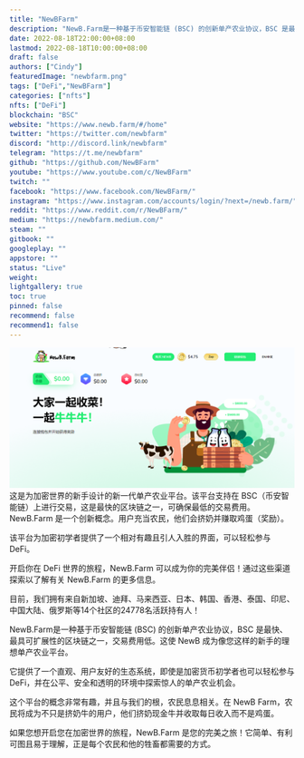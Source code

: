 ```yaml
---
title: "NewBFarm"
description: "NewB.Farm是一种基于币安智能链 (BSC) 的创新单产农业协议，BSC 是最快、最具可扩展性的区块链之一，交易费用低。这使 NewB 成为像您这样的新手的理想单产农业平台。"
date: 2022-08-18T22:00:00+08:00
lastmod: 2022-08-18T10:00:00+08:00
draft: false
authors: ["Cindy"]
featuredImage: "newbfarm.png"
tags: ["DeFi","NewBFarm"]
categories: ["nfts"]
nfts: ["DeFi"]
blockchain: "BSC"
website: "https://www.newb.farm/#/home"
twitter: "https://twitter.com/newbfarm"
discord: "http://discord.link/newbfarm"
telegram: "https://t.me/newbfarm"
github: "https://github.com/NewBFarm"
youtube: "https://www.youtube.com/c/NewBFarm"
twitch: ""
facebook: "https://www.facebook.com/NewBFarm/"
instagram: "https://www.instagram.com/accounts/login/?next=/newb.farm/"
reddit: "https://www.reddit.com/r/NewBFarm/"
medium: "https://newbfarm.medium.com/"
steam: ""
gitbook: ""
googleplay: ""
appstore: ""
status: "Live"
weight: 
lightgallery: true
toc: true
pinned: false
recommend: false
recommend1: false
---
```

![image-20220819150713078](image-20220819150713078.png)这是为加密世界的新手设计的新一代单产农业平台。该平台支持在 BSC（币安智能链）上进行交易，这是最快的区块链之一，可确保最低的交易费用。NewB.Farm 是一个创新概念。用户充当农民，他们会挤奶并赚取鸡蛋（奖励）。

该平台为加密初学者提供了一个相对有趣且引人入胜的界面，可以轻松参与 DeFi。

开启你在 DeFi 世界的旅程，NewB.Farm 可以成为你的完美伴侣！通过这些渠道探索以了解有关 NewB.Farm 的更多信息。

目前，我们拥有来自新加坡、迪拜、马来西亚、日本、韩国、香港、泰国、印尼、中国大陆、俄罗斯等14个社区的24778名活跃持有人！

NewB.Farm是一种基于币安智能链 (BSC) 的创新单产农业协议，BSC 是最快、最具可扩展性的区块链之一，交易费用低。这使 NewB 成为像您这样的新手的理想单产农业平台。

它提供了一个直观、用户友好的生态系统，即使是加密货币初学者也可以轻松参与 DeFi，并在公平、安全和透明的环境中探索惊人的单产农业机会。

这个平台的概念非常有趣，并且与我们的根，农民息息相关。在 NewB Farm，农民将成为不只是挤奶牛的用户，他们挤奶现金牛并收取每日收入而不是鸡蛋。

如果您想开启您在加密世界的旅程，NewB.Farm 是您的完美之旅！它简单、有利可图且易于理解，正是每个农民和他的牲畜都需要的方式。